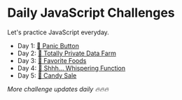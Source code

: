 # Daily JavaScript Challenges
Let's practice JavaScript everyday.

- Day 1: [🚨 Panic Button](1-panic-button/index.js)
- Day 2: [💾 Totally Private Data Farm](2-totally-private-data-farm/index.js)
- Day 3: [🤤 Favorite Foods](3-favorite-foods/index.js)
- Day 4: [🤫 Shhh... Whispering Function](4-ssh-whispering-function/index.js)
- Day 5: [🍭 Candy Sale](4-ssh-whispering-function/index.js)

 
_More challenge updates daily 🔥🔥🔥_

